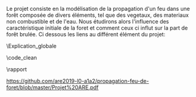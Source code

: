 Le projet consiste en la modélisation de la propagation d'un feu dans une forêt composée de divers éléments, tel que des vegetaux, des materiaux non combustible et de l'eau.
Nous étudirons alors l'influence des caractéristique initiale de la foret et comment ceux ci influt sur la part de forêt brulée.
Ci dessous les liens au différent élément du projet:

\Explication_globale

\code_clean 

\rapport

<https://github.com/are2019-l0-a1a2/propagation-feu-de-foret/blob/master/Projet%20ARE.pdf>

